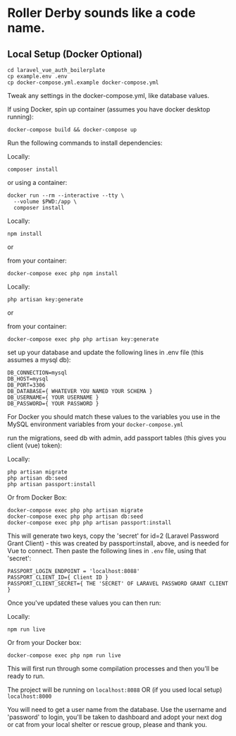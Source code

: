 # Roller Derby sounds like a code name.

## Local Setup (Docker Optional)
```
cd laravel_vue_auth_boilerplate
cp example.env .env
cp docker-compose.yml.example docker-compose.yml
```

Tweak any settings in the docker-compose.yml, like database values.

If using Docker, spin up container (assumes you have docker desktop running):
```
docker-compose build && docker-compose up
```

Run the following commands to install dependencies:

Locally:
```
composer install
```

or using a container:
```
docker run --rm --interactive --tty \
  --volume $PWD:/app \
  composer install
```

Locally:
```
npm install
```

or

from your container:
```
docker-compose exec php npm install
```

Locally:
```
php artisan key:generate
```

or

from your container:
```
docker-compose exec php php artisan key:generate
```

set up your database and update the following lines in .env file (this assumes a mysql db):
```
DB_CONNECTION=mysql
DB_HOST=mysql
DB_PORT=3306
DB_DATABASE={ WHATEVER YOU NAMED YOUR SCHEMA }
DB_USERNAME={ YOUR USERNAME }
DB_PASSWORD={ YOUR PASSWORD }
```

For Docker you should match these values to the variables you use in the MySQL environment variables from your `docker-compose.yml`

run the migrations, seed db with admin, add passport tables (this gives you client (vue) token):

Locally:
```
php artisan migrate
php artisan db:seed
php artisan passport:install
```

Or from Docker Box:
```
docker-compose exec php php artisan migrate
docker-compose exec php php artisan db:seed
docker-compose exec php php artisan passport:install
```

This will generate two keys, copy the 'secret' for id=2 (Laravel Password Grant Client) - this was created by passport:install, above, and is needed for Vue to connect.  Then paste the following lines in `.env` file, using that 'secret':

```
PASSPORT_LOGIN_ENDPOINT = 'localhost:8088'
PASSPORT_CLIENT_ID={ Client ID }
PASSPORT_CLIENT_SECRET={ THE 'SECRET' OF LARAVEL PASSWORD GRANT CLIENT }
```

Once you've updated these values you can then run:

Locally:
```
npm run live
```

Or from your Docker box:
```
docker-compose exec php npm run live
```

This will first run through some compilation processes and then you'll be ready to run.

The project will be running on `localhost:8088`   OR (if you used local setup) `localhost:8000`

You will need to get a user name from the database. Use the username and 'password' to login, you'll be taken to dashboard and adopt your next dog or cat from your local shelter or rescue group, please and thank you.
